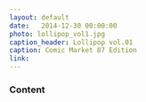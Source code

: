 ```yaml
---
layout: default
date:   2014-12-30 00:00:00
photo: lollipop_vol1.jpg
caption_header: Lollipop vol.01
caption: Comic Market 87 Edition
link:
---
```


### Content
